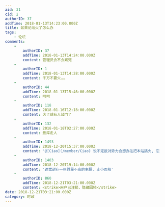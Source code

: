 ```yaml
---
aid: 31
cid: 2
authorID: 37
addTime: 2018-01-13T14:23:00.000Z
title: 如果论坛火了怎么办
tags:
    - 论坛
comments:
    -
        authorID: 37
        addTime: 2018-01-13T14:24:00.000Z
        content: 管理员会不会累死
    -
        authorID: 1
        addTime: 2018-01-13T14:28:00.000Z
        content: 千万不要火……
    -
        authorID: 44
        addTime: 2018-01-13T15:46:00.000Z
        content: 呵呵
    -
        authorID: 118
        addTime: 2018-01-16T12:18:00.000Z
        content: 火了就有人敲门了
    -
        authorID: 132
        addTime: 2018-01-18T02:27:00.000Z
        content: 删库走人
    -
        authorID: 1493
        addTime: 2018-12-20T15:37:00.000Z
        content: '@[Ciao](/member/Ciao) 说不定敌对势力会想办法把本站搞火, 忘记本站哪个帖子了, 好像说本站小学生都进来了...'
    -
        authorID: 1403
        addTime: 2018-12-20T19:14:00.000Z
        content: '適當封存一些質量不高的主題, 走小而精'
    -
        authorID: 860
        addTime: 2018-12-21T03:21:00.000Z
        content: <strike>用户已注销，隐藏回帖</strike>
date: 2018-12-21T03:21:00.000Z
category: 时政
---
```




